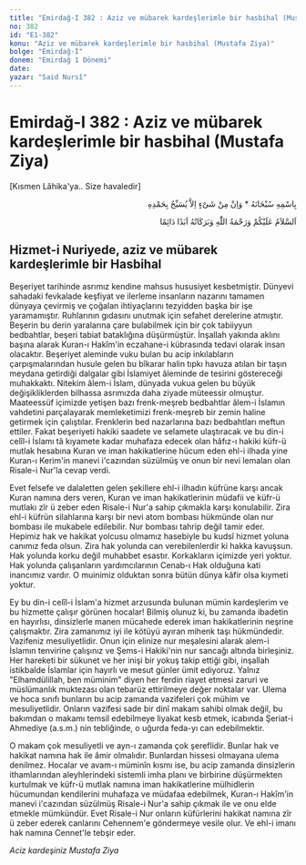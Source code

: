 ```yaml
---
title: "Emirdağ-I 382 : Aziz ve mübarek kardeşlerimle bir hasbihal (Mustafa Ziya)"
no: 382
id: "E1-382"
konu: "Aziz ve mübarek kardeşlerimle bir hasbihal (Mustafa Ziya)"
bolge: "Emirdağ-I"
donem: "Emirdağ 1 Dönemi"
date: 
yazar: "Said Nursî"
---
```


# Emirdağ-I 382 : Aziz ve mübarek kardeşlerimle bir hasbihal (Mustafa Ziya)

<p class="takdim">[Kısmen Lâhika'ya.. Size havaledir]</p>

<p class="arabic" dir="rtl" title="Meal: “Subhân Allah’ın adıyla” * “Hiçbir şey yoktur ki O'nu hamd ile tesbih etmesin” [İsrâ 17:44]">بِاسْمِهِ سُبْحَانَهُ * وَاِنْ مِنْ شَىْءٍ اِلاَّ يُسَبِّحُ بِحَمْدِهِ</p>

<p class="arabic" dir="rtl" title="Meal: “Allah’ın selâmı, rahmeti ve bereketleri, ebedî ve dâimî olarak üzerinize olsun.”">اَلسَّلاَمُ عَلَيْكُمْ وَرَحْمَةُ اللّٰهِ وَبَرَكَاتُهُ اَبَدًا دَائِمًا</p>

## Hizmet-i Nuriyede, aziz ve mübarek kardeşlerimle bir Hasbihal

Beşeriyet tarihinde asrımız kendine mahsus hususiyet kesbetmiştir. Dünyevi sahadaki fevkalade keşfiyat ve ilerleme insanların nazarını tamamen dünyaya çevirmiş ve çoğalan ihtiyaçlarını tezyidden başka bir işe yaramamıştır. Ruhlarının gıdasını unutmak için sefahet derelerine atmıştır. Beşerin bu derin yaralarına çare bulabilmek için bir çok tabiiyyun bedbahtlar, beşeri tabiat bataklığına düşürmüştür. İnşallah yakında aklını başına alarak Kuran-ı Hakîm'in eczahane-i kübrasında tedavi olarak insan olacaktır. Beşeriyet aleminde vuku bulan bu acip inkılabların çarpışmalarından husule gelen bu bîkarar halin tıpkı havuza atılan bir taşın meydana getirdiği dalgalar gibi İslamiyet âleminde de tesirini göstereceği muhakkaktı. Nitekim âlem-i İslam, dünyada vukua gelen bu büyük değişikliklerden bilhassa asrımızda daha ziyade müteessir olmuştur. Maateessüf içimizde yetişen bazı frenk-meşreb bedbahtlar âlem-i İslamın vahdetini parçalayarak memleketimizi frenk-meşreb bir zemin haline getirmek için çalıştılar. Frenklerin bed nazarlarına bazı bedbahtları meftun ettiler. Fakat beşeriyeti hakiki saadete ve selamete ulaştıracak ve bu din-i celîl-i İslamı tâ kıyamete kadar muhafaza edecek olan hâfız-ı hakiki küfr-ü mutlak hesabına Kuran ve iman hakikatlerine hücum eden ehl-i ilhada yine Kuran-ı Kerim'in manevi i'cazından süzülmüş ve onun bir nevi lemaları olan Risale-i Nur'la cevap verdi.

Evet felsefe ve dalaletten gelen şekillere ehl-i ilhadın küfrüne karşı ancak Kuran namına ders veren, Kuran ve iman hakikatlerinin müdafii ve küfr-ü mutlakı zîr ü zeber eden Risale-i Nur'a sahip çıkmakla karşı konulabilir. Zira ehl-i küfrün silahlarına karşı bir nevi atom bombası hükmünde olan nur bombası ile mukabele edilebilir. Nur bombası tahrip değil tamir eder. Hepimiz hak ve hakikat yolcusu olmamız hasebiyle bu kudsî hizmet yoluna canımız feda olsun. Zira hak yolunda can verebilenlerdir ki hakka kavuşsun. Hak yolunda korku değil muhabbet esastır. Korkakların içimizde yeri yoktur. Hak yolunda çalışanların yardımcılarının Cenab-ı Hak olduğuna kati inancımız vardır. O muinimiz olduktan sonra bütün dünya kâfir olsa kıymeti yoktur.

Ey bu din-i celîl-i İslam'a hizmet arzusunda bulunan mümin kardeşlerim ve bu hizmette çalışır görünen hocalar! Bilmiş olunuz ki, bu zamanda ibadetin en hayırlısı, dinsizlerle manen mücahede ederek iman hakikatlerinin neşrine çalışmaktır. Zira zamanımız iyi ile kötüyü ayıran mihenk taşı hükmündedir. Vazifeniz mesuliyetlidir. Onun için elinize nur meşalesini alarak alem-i İslamın tenvirine çalışınız ve Şems-i Hakiki'nin nur sancağı altında birleşiniz. Her hareketi bir sükunet ve her inişi bir yokuş takip ettiği gibi, inşallah istikbalde İslamlar için hayırlı ve mesut günler ümit ediyoruz. Yalnız "Elhamdülillah, ben müminim" diyen her ferdin riayet etmesi zaruri ve müslümanlık muktezası olan tebarüz ettirilmeye değer noktalar var. Ulema ve hoca sınıfı bunların bu acip zamanda vazifeleri çok mühim ve mesuliyetlidir. Onların vazifesi sade bir dinî makam sahibi olmak değil, bu bakımdan o makamı temsil edebilmeye liyakat kesb etmek, icabında Şeriat-i Ahmediye (a.s.m.) nin tebliğinde, o uğurda feda-yı can edebilmektir.

O makam çok mesuliyetli ve ayn-ı zamanda çok şereflidir. Bunlar hak ve hakikat namına hak ile âmir olmalıdır. Bunlardan hissesi olmayana ulema denilmez. Hocalar ve avam-ı müminîn kısmı ise, bu acip zamanda dinsizlerin ithamlarından aleyhlerindeki sistemli imha planı ve birbirine düşürmekten kurtulmak ve küfr-ü mutlak namına iman hakikatlerine mülhidlerin hücumundan kendilerini muhafaza ve müdafaa edebilmek, Kuran-ı Hakîm'in manevi i'cazından süzülmüş Risale-i Nur'a sahip çıkmak ile ve onu elde etmekle mümkündür. Evet Risale-i Nur onların küfürlerini hakikat namına zîr ü zeber ederek canlarını Cehennem'e göndermeye vesile olur. Ve ehl-i imanı hak namına Cennet'le tebşir eder.

*Aciz kardeşiniz*
*Mustafa Ziya*
